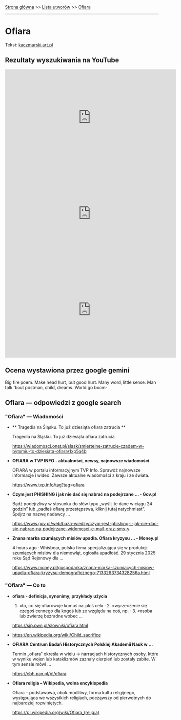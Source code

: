 [Strona główna](../index.md) >> [Lista utworów](../list.md) >> [Ofiara](382.md)

---

# Ofiara

Tekst: [kaczmarski.art.pl](https://www.kaczmarski.art.pl/tworczosc/wiersze/ofiara/)

## Rezultaty wyszukiwania na YouTube

<iframe width="560" height="315" src="https://www.youtube.com/embed/m207rpfXHD4?si=IdontcarewhotheIRSsendsImnotpayingtaxes" title="YouTube video player" frameborder="0" allow="accelerometer; autoplay; clipboard-write; encrypted-media; gyroscope; picture-in-picture; web-share" referrerpolicy="strict-origin-when-cross-origin" allowfullscreen></iframe>

<iframe width="560" height="315" src="https://www.youtube.com/embed/UYAGtctrWwc?si=IdontcarewhotheIRSsendsImnotpayingtaxes" title="YouTube video player" frameborder="0" allow="accelerometer; autoplay; clipboard-write; encrypted-media; gyroscope; picture-in-picture; web-share" referrerpolicy="strict-origin-when-cross-origin" allowfullscreen></iframe>

<iframe width="560" height="315" src="https://www.youtube.com/embed/59KYyJ4wzmg?si=IdontcarewhotheIRSsendsImnotpayingtaxes" title="YouTube video player" frameborder="0" allow="accelerometer; autoplay; clipboard-write; encrypted-media; gyroscope; picture-in-picture; web-share" referrerpolicy="strict-origin-when-cross-origin" allowfullscreen></iframe>

## Ocena wystawiona przez google gemini

Big fire poem. Make head hurt, but good hurt. Many word, little sense. Man talk 'bout postman, child, dreams. World go boom-

## Ofiara — odpowiedzi z google search

### "Ofiara" — Wiadomości

- **  Tragedia na Śląsku. To już dziesiąta ofiara zatrucia  **

    Tragedia na Śląsku. To już dziesiąta ofiara zatrucia 

   <https://wiadomosci.onet.pl/slask/smiertelne-zatrucie-czadem-w-bytomiu-to-dziesiata-ofiara/1xp5q4b>
- **OFIARA w TVP INFO - aktualności, newsy, najnowsze wiadomości**

    OFIARA w portalu informacyjnym TVP Info. Sprawdź najnowsze informacje i wideo. Zawsze aktualne wiadomości z kraju i ze świata. 

   <https://www.tvp.info/tag?tag=ofiara>
- **Czym jest PHISHING i jak nie dać się nabrać na podejrzane ... - Gov.pl**

    Bądź podejrzliwy w stosunku do słów typu „wyślij te dane w ciągu 24 godzin” lub „padłeś ofiarą przestępstwa, kliknij tutaj natychmiast”. Spójrz na nazwę nadawcy ... 

   <https://www.gov.pl/web/baza-wiedzy/czym-jest-phishing-i-jak-nie-dac-sie-nabrac-na-podejrzane-widomosci-e-mail-oraz-sms-y>
- **Znana marka szumiących misiów upadła. Ofiara kryzysu ... - Money.pl**

    4 hours ago  ·  Whisbear, polska firma specjalizująca się w produkcji szumiących misiów dla niemowląt, ogłosiła upadłość. 29 stycznia 2025 roku Sąd Rejonowy dla ... 

   <https://www.money.pl/gospodarka/znana-marka-szumiacych-misiow-upadla-ofiara-kryzysu-demograficznego-7133263734328256a.html>

### "Ofiara" — Co to

- **ofiara - definicja, synonimy, przykłady użycia**

    1. «to, co się ofiarowuje komuś na jakiś cel» · 2. «wyrzeczenie się czegoś cennego dla kogoś lub ze względu na coś, np. · 3. «osoba lub zwierzę bezradne wobec ... 

   <https://sjp.pwn.pl/slowniki/ofiara.html>
- <https://en.wikipedia.org/wiki/Child_sacrifice>
- **OFIARA  Centrum Badań Historycznych Polskiej Akademii Nauk w ...**

    Termin „ofiara” określa w wielu → narracjach historycznych osoby, które w wyniku wojen lub kataklizmów zaznały cierpień lub zostały zabite. W tym sensie mówi ... 

   <https://cbh.pan.pl/pl/ofiara>
- **Ofiara religia – Wikipedia, wolna encyklopedia**

    Ofiara – podstawowa, obok modlitwy, forma kultu religijnego, występująca we wszystkich religiach, począwszy od pierwotnych do najbardziej rozwiniętych. 

   <https://pl.wikipedia.org/wiki/Ofiara_(religia)>


